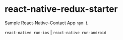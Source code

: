 # react-native-redux-starter

Sample React-Native-Contact App
`npm i`

`react-native run-ios` | `react-native run-android`
